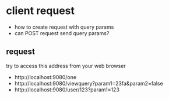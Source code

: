 # client request

- how to create request with query params
- can POST request send query params?

## request 

try to access this address from your web browser

- http://localhost:9080/one
- http://localhost:9080/viewquery?param1=23fa&param2=false
- http://localhost:9080/user/123?param1=123


